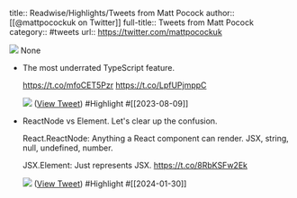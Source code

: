 title:: Readwise/Highlights/Tweets from Matt Pocock
author:: [[@mattpocockuk on Twitter]]
full-title:: Tweets from Matt Pocock
category:: #tweets
url:: https://twitter.com/mattpocockuk

![](https://pbs.twimg.com/profile_images/1666460461884211204/SmBm505D.jpg)
None

- The most underrated TypeScript feature.
  
  https://t.co/mfoCET5Pzr https://t.co/LpfUPjmppC
  
  ![](https://pbs.twimg.com/media/F3AOhMfXsAAKt-o.jpg) ([View Tweet](https://twitter.com/mattpocockuk/status/1688865854471995392)) #Highlight #[[2023-08-09]]
- ReactNode vs Element. Let's clear up the confusion.
  
  React.ReactNode: Anything a React component can render. JSX, string, null, undefined, number.
  
  JSX.Element: Just represents JSX. https://t.co/8RbKSFw2Ek
  
  ![](https://pbs.twimg.com/media/GFAbdCEXQAAam63.jpg) ([View Tweet](https://twitter.com/mattpocockuk/status/1751930443149054034)) #Highlight #[[2024-01-30]]